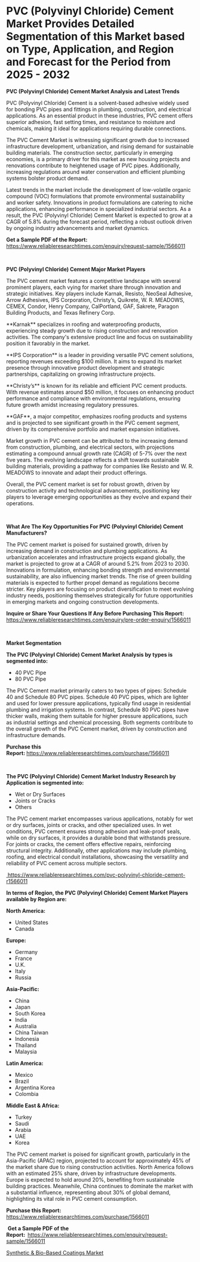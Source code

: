 <p><h1>PVC (Polyvinyl Chloride) Cement Market Provides Detailed Segmentation of this Market based on Type, Application, and Region and Forecast for the Period from 2025 - 2032</h1></p><p><strong>PVC (Polyvinyl Chloride) Cement Market Analysis and Latest Trends</strong></p>
<p><p>PVC (Polyvinyl Chloride) Cement is a solvent-based adhesive widely used for bonding PVC pipes and fittings in plumbing, construction, and electrical applications. As an essential product in these industries, PVC cement offers superior adhesion, fast setting times, and resistance to moisture and chemicals, making it ideal for applications requiring durable connections.</p><p>The PVC Cement Market is witnessing significant growth due to increased infrastructure development, urbanization, and rising demand for sustainable building materials. The construction sector, particularly in emerging economies, is a primary driver for this market as new housing projects and renovations contribute to heightened usage of PVC pipes. Additionally, increasing regulations around water conservation and efficient plumbing systems bolster product demand.</p><p>Latest trends in the market include the development of low-volatile organic compound (VOC) formulations that promote environmental sustainability and worker safety. Innovations in product formulations are catering to niche applications, enhancing performance in specialized industrial sectors. As a result, the PVC (Polyvinyl Chloride) Cement Market is expected to grow at a CAGR of 5.8% during the forecast period, reflecting a robust outlook driven by ongoing industry advancements and market dynamics.</p></p>
<p><strong>Get a Sample PDF of the Report:&nbsp;</strong> <a href="https://www.reliableresearchtimes.com/enquiry/request-sample/1566011?utm_campaign=2176&utm_medium=2&utm_source=Github&utm_content=ia&utm_term=01022025&utm_id=pvc-polyvinyl-chloride-cement">https://www.reliableresearchtimes.com/enquiry/request-sample/1566011</a></p>
<p>&nbsp;</p>
<p><strong>PVC (Polyvinyl Chloride) Cement Major Market Players</strong></p>
<p><p>The PVC cement market features a competitive landscape with several prominent players, each vying for market share through innovation and strategic initiatives. Key players include Karnak, Resisto, NeoSeal Adhesive, Arrow Adhesives, IPS Corporation, Christy’s, Quikrete, W. R. MEADOWS, CEMEX, Condor, Henry Company, CalPortland, GAF, Sakrete, Paragon Building Products, and Texas Refinery Corp.</p><p>**Karnak** specializes in roofing and waterproofing products, experiencing steady growth due to rising construction and renovation activities. The company's extensive product line and focus on sustainability position it favorably in the market.</p><p>**IPS Corporation** is a leader in providing versatile PVC cement solutions, reporting revenues exceeding $100 million. It aims to expand its market presence through innovative product development and strategic partnerships, capitalizing on growing infrastructure projects.</p><p>**Christy’s** is known for its reliable and efficient PVC cement products. With revenue estimates around $50 million, it focuses on enhancing product performance and compliance with environmental regulations, ensuring future growth amidst increasing regulatory pressures.</p><p>**GAF**, a major competitor, emphasizes roofing products and systems and is projected to see significant growth in the PVC cement segment, driven by its comprehensive portfolio and market expansion initiatives. </p><p>Market growth in PVC cement can be attributed to the increasing demand from construction, plumbing, and electrical sectors, with projections estimating a compound annual growth rate (CAGR) of 5-7% over the next five years. The evolving landscape reflects a shift towards sustainable building materials, providing a pathway for companies like Resisto and W. R. MEADOWS to innovate and adapt their product offerings.</p><p>Overall, the PVC cement market is set for robust growth, driven by construction activity and technological advancements, positioning key players to leverage emerging opportunities as they evolve and expand their operations.</p></p>
<p>&nbsp;</p>
<p><strong>What Are The Key Opportunities For PVC (Polyvinyl Chloride) Cement Manufacturers?</strong></p>
<p><p>The PVC cement market is poised for sustained growth, driven by increasing demand in construction and plumbing applications. As urbanization accelerates and infrastructure projects expand globally, the market is projected to grow at a CAGR of around 5.2% from 2023 to 2030. Innovations in formulation, enhancing bonding strength and environmental sustainability, are also influencing market trends. The rise of green building materials is expected to further propel demand as regulations become stricter. Key players are focusing on product diversification to meet evolving industry needs, positioning themselves strategically for future opportunities in emerging markets and ongoing construction developments.</p></p>
<p><strong>Inquire or Share Your Questions If Any Before Purchasing This Report:</strong> <a href="https://www.reliableresearchtimes.com/enquiry/pre-order-enquiry/1566011?utm_campaign=2176&utm_medium=2&utm_source=Github&utm_content=ia&utm_term=01022025&utm_id=pvc-polyvinyl-chloride-cement">https://www.reliableresearchtimes.com/enquiry/pre-order-enquiry/1566011</a></p>
<p>&nbsp;</p>
<p><strong>Market Segmentation</strong></p>
<p><strong>The PVC (Polyvinyl Chloride) Cement Market Analysis by types is segmented into:</strong></p>
<p><ul><li>40 PVC Pipe</li><li>80 PVC Pipe</li></ul></p>
<p><p>The PVC Cement market primarily caters to two types of pipes: Schedule 40 and Schedule 80 PVC pipes. Schedule 40 PVC pipes, which are lighter and used for lower pressure applications, typically find usage in residential plumbing and irrigation systems. In contrast, Schedule 80 PVC pipes have thicker walls, making them suitable for higher pressure applications, such as industrial settings and chemical processing. Both segments contribute to the overall growth of the PVC Cement market, driven by construction and infrastructure demands.</p></p>
<p><strong>Purchase this Report:&nbsp;</strong><a href="https://www.reliableresearchtimes.com/purchase/1566011?utm_campaign=2176&utm_medium=2&utm_source=Github&utm_content=ia&utm_term=01022025&utm_id=pvc-polyvinyl-chloride-cement">https://www.reliableresearchtimes.com/purchase/1566011</a></p>
<p>&nbsp;</p>
<p><strong>The PVC (Polyvinyl Chloride) Cement Market Industry Research by Application is segmented into:</strong></p>
<p><ul><li>Wet or Dry Surfaces</li><li>Joints or Cracks</li><li>Others</li></ul></p>
<p><p>The PVC cement market encompasses various applications, notably for wet or dry surfaces, joints or cracks, and other specialized uses. In wet conditions, PVC cement ensures strong adhesion and leak-proof seals, while on dry surfaces, it provides a durable bond that withstands pressure. For joints or cracks, the cement offers effective repairs, reinforcing structural integrity. Additionally, other applications may include plumbing, roofing, and electrical conduit installations, showcasing the versatility and reliability of PVC cement across multiple sectors.</p></p>
<p><a href="https://www.reliableresearchtimes.com/pvc-polyvinyl-chloride-cement-r1566011?utm_campaign=2176&utm_medium=2&utm_source=Github&utm_content=ia&utm_term=01022025&utm_id=pvc-polyvinyl-chloride-cement">&nbsp;https://www.reliableresearchtimes.com/pvc-polyvinyl-chloride-cement-r1566011</a></p>
<p><strong>In terms of Region, the PVC (Polyvinyl Chloride) Cement Market Players available by Region are:</strong></p>
<p>
    <p> <strong> North America: </strong>
        <ul>
            <li>United States</li>
            <li>Canada</li>
        </ul>
        </p> 
    <p> <strong> Europe: </strong>
        <ul>
            <li>Germany</li>
            <li>France</li>
            <li>U.K.</li>
            <li>Italy</li>
            <li>Russia</li>
        </ul>
        </p> 
    <p> <strong> Asia-Pacific: </strong>
        <ul>
            <li>China</li>
            <li>Japan</li>
            <li>South Korea</li>
            <li>India</li>
            <li>Australia</li>
            <li>China Taiwan</li>
            <li>Indonesia</li>
            <li>Thailand</li>
            <li>Malaysia</li>
        </ul>
        </p> 
    <p> <strong> Latin America: </strong>
        <ul>
            <li>Mexico</li>
            <li>Brazil</li>
            <li>Argentina Korea</li>
            <li>Colombia</li>
        </ul>
        </p> 
    <p> <strong> Middle East & Africa: </strong>
        <ul>
            <li>Turkey</li>
            <li>Saudi</li>
            <li>Arabia</li>
            <li>UAE</li>
            <li>Korea</li>
        </ul>
    </p>
    </p>
<p><p>The PVC cement market is poised for significant growth, particularly in the Asia-Pacific (APAC) region, projected to account for approximately 45% of the market share due to rising construction activities. North America follows with an estimated 25% share, driven by infrastructure developments. Europe is expected to hold around 20%, benefiting from sustainable building practices. Meanwhile, China continues to dominate the market with a substantial influence, representing about 30% of global demand, highlighting its vital role in PVC cement consumption.</p></p>
<p><strong>Purchase this Report: </strong><a href="https://www.reliableresearchtimes.com/purchase/1566011?utm_campaign=2176&utm_medium=2&utm_source=Github&utm_content=ia&utm_term=01022025&utm_id=pvc-polyvinyl-chloride-cement">https://www.reliableresearchtimes.com/purchase/1566011</a></p>
<p>&nbsp;<strong>Get a Sample PDF of the Report:&nbsp;&nbsp;</strong><a href="https://www.reliableresearchtimes.com/enquiry/request-sample/1566011?utm_campaign=2176&utm_medium=2&utm_source=Github&utm_content=ia&utm_term=01022025&utm_id=pvc-polyvinyl-chloride-cement">https://www.reliableresearchtimes.com/enquiry/request-sample/1566011</a></p>
<p><strong></strong></p>
<p><p><a href="https://github.com/delindacallegari68/Market-Research-Report-List-1/blob/main/synthetic-bio-based-coatings-market.md?utm_campaign=2176&utm_medium=2&utm_source=Github&utm_content=ia&utm_term=01022025&utm_id=pvc-polyvinyl-chloride-cement">Synthetic & Bio-Based Coatings Market</a></p></p>